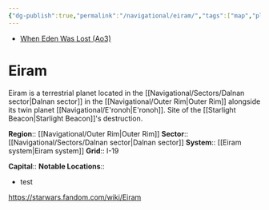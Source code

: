 ```yaml
---
{"dg-publish":true,"permalink":"/navigational/eiram/","tags":["map","planet","outerrim","dalnan","retraining","unfinished"]}
---
```


- [When Eden Was Lost (Ao3)](https://archiveofourown.org/works/19334440/chapters/45992584)
# Eiram
Eiram is a terrestrial planet located in the [[Navigational/Sectors/Dalnan sector\|Dalnan sector]] in the [[Navigational/Outer Rim\|Outer Rim]] alongside its twin planet [[Navigational/E'ronoh\|E'ronoh]]. Site of the [[Starlight Beacon\|Starlight Beacon]]'s destruction.

**Region**::  [[Navigational/Outer Rim\|Outer Rim]]
**Sector**::  [[Navigational/Sectors/Dalnan sector\|Dalnan sector]]
**System**::  [[Eiram system\|Eiram system]]
**Grid**::  I-19

**Capital**::
**Notable Locations**::
- test

https://starwars.fandom.com/wiki/Eiram
